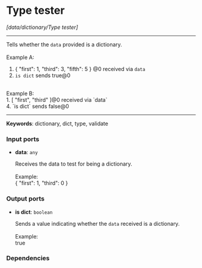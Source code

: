 # Type tester

_[data/dictionary/Type tester]_

---

Tells whether the `data` provided is a dictionary.<br>
<br>
Example A:<br>
1. { "first": 1, "third": 3, "fifth": 5 } @0 received via `data`<br>
4. `is dict` sends true@0<br>
<br>
Example B:<br>
1. [ "first", "third" ]@0 received via `data`<br>
4. `is dict` sends false@0<br>

---

__Keywords__: dictionary, dict, type, validate

### Input ports

* __data__: ` any `


    Receives the data to test for being a dictionary.<br>
    <br>
    Example:<br>
    { "first": 1, "third": 0 }<br>

### Output ports

* __is dict__: ` boolean `


    Sends a value indicating whether the `data` received is a dictionary.<br>
    <br>
    Example:<br>
    true<br>

### Dependencies




